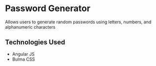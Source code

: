# Password Generator
  Allows users to generate random passwords using letters, numbers, and alphanumeric characters

## Technologies Used
- Angular JS
- Bulma CSS